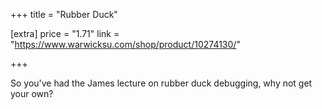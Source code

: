 +++
title = "Rubber Duck"

[extra]
price = "1.71"
link = "https://www.warwicksu.com/shop/product/10274130/"

+++

So you've had the James lecture on rubber duck debugging, why not get your own?